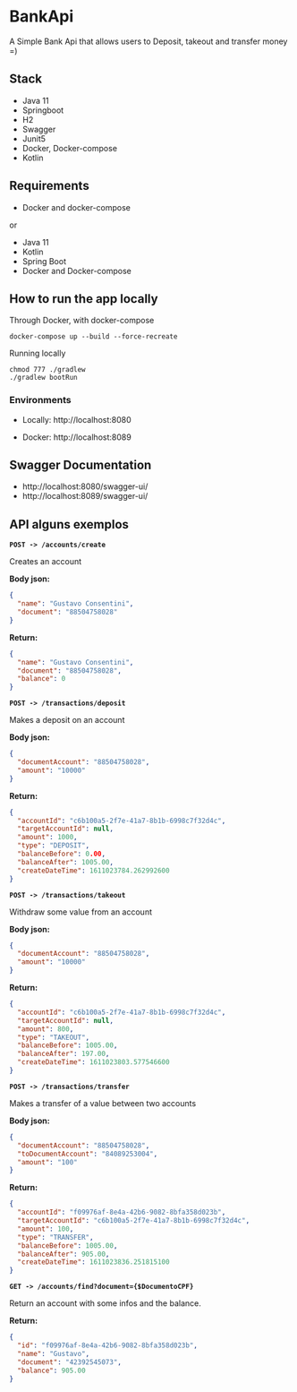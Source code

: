 # BankApi
A Simple Bank Api that allows users to Deposit, takeout and transfer money =)

## Stack

- Java 11
- Springboot
- H2
- Swagger
- Junit5
- Docker, Docker-compose
- Kotlin

## Requirements
- Docker and docker-compose

or

* Java 11
* Kotlin
* Spring Boot
* Docker and Docker-compose

## How to run the app locally

Through Docker, with docker-compose

```docker-compose up --build --force-recreate```

Running locally

```shell
chmod 777 ./gradlew
./gradlew bootRun
```

### Environments

* Locally: http://localhost:8080

* Docker: http://localhost:8089

## Swagger Documentation

* http://localhost:8080/swagger-ui/
* http://localhost:8089/swagger-ui/

## API alguns exemplos

**`POST -> /accounts/create`**

Creates an account

**Body json:**
```json
{
  "name": "Gustavo Consentini",
  "document": "88504758028"
}
```
**Return:**
```json
{
  "name": "Gustavo Consentini",
  "document": "88504758028",
  "balance": 0
}
```

**`POST -> /transactions/deposit`**

Makes a deposit on an account

**Body json:**
```json
{
  "documentAccount": "88504758028",
  "amount": "10000"
}
```

**Return:**
```json
{
  "accountId": "c6b100a5-2f7e-41a7-8b1b-6998c7f32d4c",
  "targetAccountId": null,
  "amount": 1000,
  "type": "DEPOSIT",
  "balanceBefore": 0.00,
  "balanceAfter": 1005.00,
  "createDateTime": 1611023784.262992600
}
```


**`POST -> /transactions/takeout`**

Withdraw some value from an account

**Body json:**
```json
{
  "documentAccount": "88504758028",
  "amount": "10000"
}
```

**Return:**
```json
{
  "accountId": "c6b100a5-2f7e-41a7-8b1b-6998c7f32d4c",
  "targetAccountId": null,
  "amount": 800,
  "type": "TAKEOUT",
  "balanceBefore": 1005.00,
  "balanceAfter": 197.00,
  "createDateTime": 1611023803.577546600
}
```



**`POST -> /transactions/transfer`**

Makes a transfer of a value between two accounts

**Body json:**
```json
{
  "documentAccount": "88504758028",
  "toDocumentAccount": "84089253004",
  "amount": "100"
}
```

**Return:**
```json
{
  "accountId": "f09976af-8e4a-42b6-9082-8bfa358d023b",
  "targetAccountId": "c6b100a5-2f7e-41a7-8b1b-6998c7f32d4c",
  "amount": 100,
  "type": "TRANSFER",
  "balanceBefore": 1005.00,
  "balanceAfter": 905.00,
  "createDateTime": 1611023836.251815100
}
```

**`GET -> /accounts/find?document={$DocumentoCPF}`**

Return an account with some infos and the balance.

**Return:**
```json
{
  "id": "f09976af-8e4a-42b6-9082-8bfa358d023b",
  "name": "Gustavo",
  "document": "42392545073",
  "balance": 905.00
}
```
